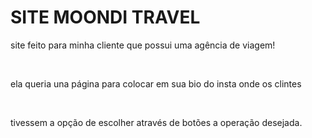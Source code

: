 <h1>SITE MOONDI TRAVEL</h1>
<p>site feito para minha cliente que possui uma agência de viagem!</p><br>
<p>ela queria una página para colocar em sua bio do insta onde os clintes</p><br>
<p>tivessem a opção de escolher através de botões a operação desejada.</p>
